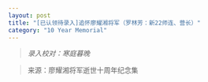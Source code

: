 ```yaml
---
layout: post
title: "[已认领待录入]追怀廖耀湘将军（罗林芳：新22师连、营长）"
category: "10 Year Memorial"
---
```


>*录入校对：寒庭暮晚*

> 来源：廖耀湘将军逝世十周年纪念集